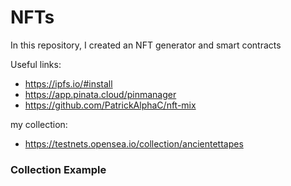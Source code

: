 # NFTs
In this repository, I created an NFT generator and smart contracts

Useful links:
- https://ipfs.io/#install
- https://app.pinata.cloud/pinmanager
- https://github.com/PatrickAlphaC/nft-mix 

my collection:
- https://testnets.opensea.io/collection/ancientettapes

### Collection Example 

